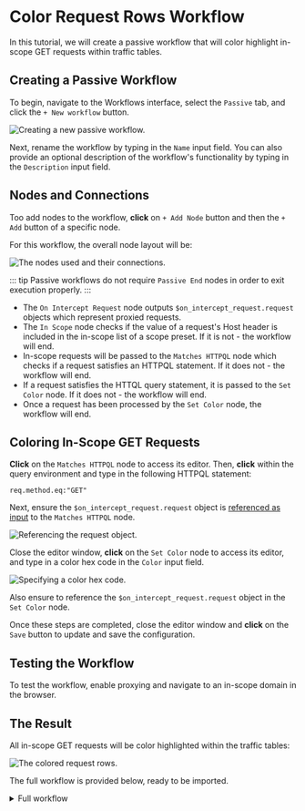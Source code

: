 # Color Request Rows Workflow

In this tutorial, we will create a passive workflow that will color highlight in-scope GET requests within traffic tables.

## Creating a Passive Workflow

To begin, navigate to the Workflows interface, select the `Passive` tab, and click the `+ New workflow` button.

<img alt="Creating a new passive workflow." src="/_images/new_passive_workflow.png" center>

Next, rename the workflow by typing in the `Name` input field. You can also provide an optional description of the workflow's functionality by typing in the `Description` input field.

## Nodes and Connections

Too add nodes to the workflow, **click** on `+ Add Node` button and then the `+ Add` button of a specific node.

For this workflow, the overall node layout will be:

<img alt="The nodes used and their connections." src="/_images/color_requests_nodes.png" center>

::: tip
Passive workflows do not require `Passive End` nodes in order to exit execution properly.
:::

- The `On Intercept Request` node outputs `$on_intercept_request.request` objects which represent proxied requests.
- The `In Scope` node checks if the value of a request's Host header is included in the in-scope list of a scope preset. If it is not - the workflow will end.
- In-scope requests will be passed to the `Matches HTTPQL` node which checks if a request satisfies an HTTPQL statement. If it does not - the workflow will end.
- If a request satisfies the HTTQL query statement, it is passed to the `Set Color` node. If it does not - the workflow will end.
- Once a request has been processed by the `Set Color` node, the workflow will end.

## Coloring In-Scope GET Requests

**Click** on the `Matches HTTPQL` node to access its editor. Then, **click** within the query environment and type in the following HTTPQL statement:

```
req.method.eq:"GET"
```

Next, ensure the `$on_intercept_request.request` object is [referenced as input](/guides/workflows_references.md) to the `Matches HTTPQL` node.

<img alt="Referencing the request object." src="/_images/workflows_reference_request.png" center>

Close the editor window, **click** on the `Set Color` node to access its editor, and type in a color hex code in the `Color` input field.

<img alt="Specifying a color hex code." src="/_images/color_requests_hex_code.png" center>

Also ensure to reference the `$on_intercept_request.request` object in the `Set Color` node.

Once these steps are completed, close the editor window and **click** on the `Save` button to update and save the configuration.

## Testing the Workflow

To test the workflow, enable proxying and navigate to an in-scope domain in the browser.

## The Result

All in-scope GET requests will be color highlighted within the traffic tables:

<img alt="The colored request rows." src="/_images/color_requests_result.png" center/>

The full workflow is provided below, ready to be imported.

<details>
<summary>Full workflow</summary>

``` json
{
  "description": "In-scope GET request rows in traffic tables are highlighted in blue.",
  "edition": 2,
  "graph": {
    "edges": [
      {
        "source": {
          "exec_alias": "exec",
          "node_id": 0
        },
        "target": {
          "exec_alias": "exec",
          "node_id": 2
        }
      },
      {
        "source": {
          "exec_alias": "true",
          "node_id": 2
        },
        "target": {
          "exec_alias": "exec",
          "node_id": 3
        }
      },
      {
        "source": {
          "exec_alias": "false",
          "node_id": 3
        },
        "target": {
          "exec_alias": "exec",
          "node_id": 1
        }
      },
      {
        "source": {
          "exec_alias": "true",
          "node_id": 3
        },
        "target": {
          "exec_alias": "exec",
          "node_id": 6
        }
      },
      {
        "source": {
          "exec_alias": "exec",
          "node_id": 6
        },
        "target": {
          "exec_alias": "exec",
          "node_id": 5
        }
      },
      {
        "source": {
          "exec_alias": "false",
          "node_id": 2
        },
        "target": {
          "exec_alias": "exec",
          "node_id": 7
        }
      }
    ],
    "nodes": [
      {
        "alias": "on_intercept_request",
        "definition_id": "caido/on-intercept-request",
        "display": {
          "x": -200,
          "y": -10
        },
        "id": 0,
        "inputs": [],
        "name": "On intercept request",
        "version": "0.1.0"
      },
      {
        "alias": "passive_end",
        "definition_id": "caido/passive-end",
        "display": {
          "x": 450,
          "y": 80
        },
        "id": 1,
        "inputs": [],
        "name": "Passive End 1",
        "version": "0.1.0"
      },
      {
        "alias": "in_scope",
        "definition_id": "caido/in-scope",
        "display": {
          "x": 10,
          "y": 0
        },
        "id": 2,
        "inputs": [
          {
            "alias": "request",
            "value": {
              "data": "$on_intercept_request.request",
              "kind": "ref"
            }
          }
        ],
        "name": "In Scope",
        "version": "0.1.0"
      },
      {
        "alias": "matches_httpql",
        "definition_id": "caido/httpql-matches",
        "display": {
          "x": 230,
          "y": -10
        },
        "id": 3,
        "inputs": [
          {
            "alias": "query",
            "value": {
              "data": "req.method.eq:\"GET\"",
              "kind": "string"
            }
          },
          {
            "alias": "request",
            "value": {
              "data": "$on_intercept_request.request",
              "kind": "ref"
            }
          }
        ],
        "name": "Matches HTTPQL",
        "version": "0.2.0"
      },
      {
        "alias": "passive_end_1",
        "definition_id": "caido/passive-end",
        "display": {
          "x": 660,
          "y": -90
        },
        "id": 5,
        "inputs": [],
        "name": "Passive End 2",
        "version": "0.1.0"
      },
      {
        "alias": "set_color",
        "definition_id": "caido/color-set",
        "display": {
          "x": 450,
          "y": -90
        },
        "id": 6,
        "inputs": [
          {
            "alias": "color",
            "value": {
              "data": "#185A6C",
              "kind": "string"
            }
          },
          {
            "alias": "request",
            "value": {
              "data": "$on_intercept_request.request",
              "kind": "ref"
            }
          }
        ],
        "name": "Set Color",
        "version": "0.1.0"
      },
      {
        "alias": "passive_end_2",
        "definition_id": "caido/passive-end",
        "display": {
          "x": 230,
          "y": 80
        },
        "id": 7,
        "inputs": [],
        "name": "Passive End",
        "version": "0.1.0"
      }
    ]
  },
  "id": "bbf38766-0f9d-45af-a823-f230b9134606",
  "kind": "passive",
  "name": "Color In-Scope GET Requests"
}
```

</details>
